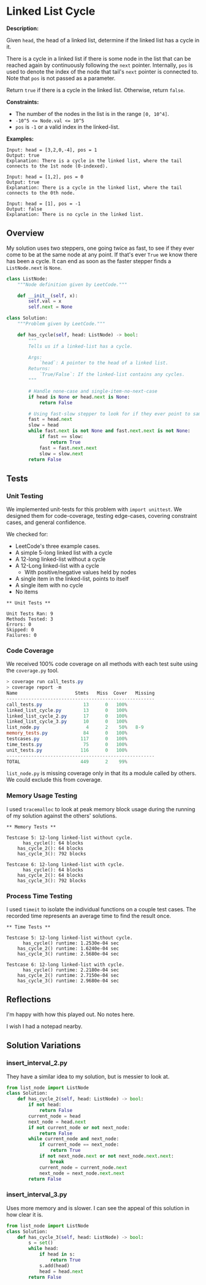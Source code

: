 # Linked List Cycle

**Description:**

Given `head`, the head of a linked list, determine if the linked list has a cycle in it.

There is a cycle in a linked list if there is some node in the list that can be reached again by continuously following the `next` pointer. Internally, `pos` is used to denote the index of the node that tail's `next` pointer is connected to. Note that `pos` is not passed as a parameter.

Return `true` if there is a cycle in the linked list. Otherwise, return `false`.

**Constraints:**

- The number of the nodes in the list is in the range `[0, 10^4]`.
- `-10^5 <= Node.val <= 10^5`
- `pos` is `-1` or a valid index in the linked-list.

**Examples:**

```text
Input: head = [3,2,0,-4], pos = 1
Output: true
Explanation: There is a cycle in the linked list, where the tail connects to the 1st node (0-indexed).

Input: head = [1,2], pos = 0
Output: true
Explanation: There is a cycle in the linked list, where the tail connects to the 0th node.

Input: head = [1], pos = -1
Output: false
Explanation: There is no cycle in the linked list.
```

## Overview

My solution uses two steppers, one going twice as fast, to see if they ever come to be at the same node at any point. If that's ever `True` we know there has been a cycle. It can end as soon as the faster stepper finds a `ListNode.next` is `None`.

```python
class ListNode:
    """Node definition given by LeetCode."""

    def __init__(self, x):
        self.val = x
        self.next = None

class Solution:
    """Problem given by LeetCode."""

    def has_cycle(self, head: ListNode) -> bool:
        """
        Tells us if a linked-list has a cycle.

        Args:
            `head`: A pointer to the head of a linked list.
        Returns:
            `True/False`: If the linked-list contains any cycles.
        """

        # Handle none-case and single-item-no-next-case
        if head is None or head.next is None:
            return False

        # Using fast-slow stepper to look for if they ever point to same node.
        fast = head.next
        slow = head
        while fast.next is not None and fast.next.next is not None:
            if fast == slow:
                return True
            fast = fast.next.next
            slow = slow.next
        return False
```

## Tests

### Unit Testing

We implemented unit-tests for this problem with `import unittest`. We designed them for code-coverage, testing edge-cases, covering constraint cases, and general confidence.

We checked for:

- LeetCode's three example cases.
- A simple 5-long linked list with a cycle
- A 12-long linked-list without a cycle
- A 12-Long linked-list with a cycle
  - With positive/negative values held by nodes
- A single item in the linked-list, points to itself
- A single item with no cycle
- No items

```text
** Unit Tests **

Unit Tests Ran: 9
Methods Tested: 3
Errors: 0
Skipped: 0
Failures: 0
```

### Code Coverage

We received 100% code coverage on all methods with each test suite using the `coverage.py` tool.

```PowerShell
> coverage run call_tests.py
> coverage report -m
Name                     Stmts   Miss  Cover   Missing
------------------------------------------------------
call_tests.py               13      0   100%
linked_list_cycle.py        13      0   100%
linked_list_cycle_2.py      17      0   100%
linked_list_cycle_3.py      10      0   100%
list_node.py                 4      2    50%   8-9
memory_tests.py             84      0   100%
testcases.py               117      0   100%
time_tests.py               75      0   100%
unit_tests.py              116      0   100%
------------------------------------------------------
TOTAL                      449      2    99%
```

`list_node.py` is missing coverage only in that its a module called by others. We could exclude this from coverage.

### Memory Usage Testing

I used `tracemalloc` to look at peak memory block usage during the running of my solution against the others' solutions.

```text
** Memory Tests **

Testcase 5: 12-long linked-list without cycle.
      has_cycle(): 64 blocks
    has_cycle_2(): 64 blocks
    has_cycle_3(): 792 blocks

Testcase 6: 12-long linked-list with cycle.
      has_cycle(): 64 blocks
    has_cycle_2(): 64 blocks
    has_cycle_3(): 792 blocks
```

### Process Time Testing

I used `timeit` to isolate the individual functions on a couple test cases. The recorded time represents an average time to find the result once.

```text
** Time Tests **

Testcase 5: 12-long linked-list without cycle.
      has_cycle() runtime: 1.2530e-04 sec
    has_cycle_2() runtime: 1.6240e-04 sec
    has_cycle_3() runtime: 2.5680e-04 sec

Testcase 6: 12-long linked-list with cycle.
      has_cycle() runtime: 2.2180e-04 sec
    has_cycle_2() runtime: 2.7150e-04 sec
    has_cycle_3() runtime: 2.9680e-04 sec
```

## Reflections

I'm happy with how this played out. No notes here.

I wish I had a notepad nearby.

## Solution Variations

### insert_interval_2.py

They have a similar idea to my solution, but is messier to look at.

```python
from list_node import ListNode
class Solution:
    def has_cycle_2(self, head: ListNode) -> bool:
        if not head:
            return False
        current_node = head
        next_node = head.next
        if not current_node or not next_node:
            return False
        while current_node and next_node:
            if current_node == next_node:
                return True
            if not next_node.next or not next_node.next.next:
                break
            current_node = current_node.next
            next_node = next_node.next.next
        return False
```

### insert_interval_3.py

Uses more memory and is slower. I can see the appeal of this solution in how clear it is.

```python
from list_node import ListNode
class Solution:
    def has_cycle_3(self, head: ListNode) -> bool:
        s = set()
        while head:
            if head in s:
                return True
            s.add(head)
            head = head.next
        return False
```
